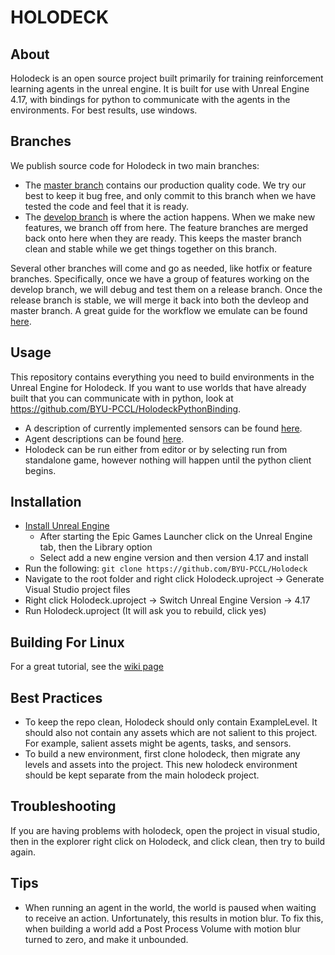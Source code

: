 # HOLODECK

## About
Holodeck is an open source project built primarily for training reinforcement learning agents in the unreal engine. It is built for use with Unreal Engine 4.17, with bindings for python to communicate with the agents in the environments. For best results, use windows.

## Branches
We publish source code for Holodeck in two main branches: 
* The [master branch](https://github.com/BYU-PCCL/Holodeck/tree/master) contains our production quality code. We try our best to keep it bug free, and only commit to this branch when we have tested the code and feel that it is ready.
* The [develop branch](https://github.com/BYU-PCCL/Holodeck/tree/develop) is where the action happens. When we make new features, we branch off from here. The feature branches are merged back onto here when they are ready. This keeps the master branch clean and stable while we get things together on this branch. 

Several other branches will come and go as needed, like hotfix or feature branches. Specifically, once we have a group of features working on the develop branch, we will debug and test them on a release branch. Once the release branch is stable, we will merge it back into both the devleop and master branch. A great guide for the workflow we emulate can be found [here](http://nvie.com/posts/a-successful-git-branching-model/).

## Usage
This repository contains everything you need to build environments in the Unreal Engine for Holodeck. If you want to use worlds that have already built that you can communicate with in python, look at https://github.com/BYU-PCCL/HolodeckPythonBinding.

* A description of currently implemented sensors can be found [here](Docs/sensors.md).
* Agent descriptions can be found [here](Docs/agents.md).
* Holodeck can be run either from editor or by selecting run from standalone game, however nothing will happen until the python client begins.

## Installation
* [Install Unreal Engine](https://www.unrealengine.com/en-US/download)
    * After starting the Epic Games Launcher click on the Unreal Engine tab, then the Library option
    * Select add a new engine version and then version 4.17 and install
* Run the following:
`git clone https://github.com/BYU-PCCL/Holodeck`
* Navigate to the root folder and right click Holodeck.uproject -> Generate Visual Studio project files
* Right click Holodeck.uproject -> Switch Unreal Engine Version -> 4.17
* Run Holodeck.uproject (It will ask you to rebuild, click yes)

## Building For Linux
For a great tutorial, see the [wiki page](https://github.com/BYU-PCCL/Holodeck/wiki/Cross-Compiling-for-Linux)

## Best Practices
* To keep the repo clean, Holodeck should only contain ExampleLevel. It should also not contain any assets which are not salient to this project. For example, salient assets might be agents, tasks, and sensors.
* To build a new environment, first clone holodeck, then migrate any levels and assets into the project. This new holodeck environment should be kept separate from the main holodeck project.

## Troubleshooting
If you are having problems with holodeck, open the project in visual studio, then in the explorer right click on Holodeck, and click clean, then try to build again.

## Tips
* When running an agent in the world, the world is paused when waiting to receive an action. Unfortunately, this results in motion blur. To fix this, when building a world add a Post Process Volume with motion blur turned to zero, and make it unbounded.
